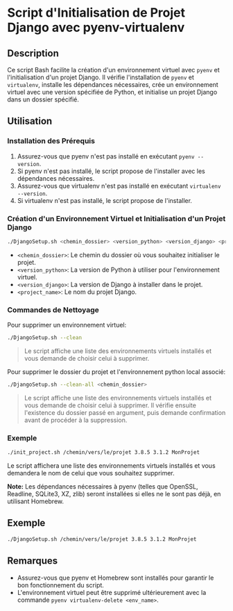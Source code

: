 # Script d'Initialisation de Projet Django avec pyenv-virtualenv

## Description

Ce script Bash facilite la création d'un environnement virtuel avec `pyenv` et l'initialisation d'un projet Django. Il vérifie l'installation de `pyenv` et `virtualenv`, installe les dépendances nécessaires, crée un environnement virtuel avec une version spécifiée de Python, et initialise un projet Django dans un dossier spécifié.

## Utilisation

### Installation des Prérequis
1. Assurez-vous que pyenv n'est pas installé en exécutant `pyenv --version`.
2. Si pyenv n'est pas installé, le script propose de l'installer avec les dépendances nécessaires.
3. Assurez-vous que virtualenv n'est pas installé en exécutant `virtualenv --version`.
4. Si virtualenv n'est pas installé, le script propose de l'installer.

### Création d'un Environnement Virtuel et Initialisation d'un Projet Django

```bash
./DjangoSetup.sh <chemin_dossier> <version_python> <version_django> <project_name>
```
- `<chemin_dossier>`: Le chemin du dossier où vous souhaitez initialiser le projet.
- `<version_python>`: La version de Python à utiliser pour l'environnement virtuel.
- `<version_django>`: La version de Django à installer dans le projet.
- `<project_name>`: Le nom du projet Django.

### Commandes de Nettoyage

Pour supprimer un environnement virtuel:

```bash
./DjangoSetup.sh --clean
```

> Le script affiche une liste des environnements virtuels installés et vous demande de choisir celui à supprimer.

Pour supprimer le dossier du projet et l'environnement python local associé:

```bash
./DjangoSetup.sh --clean-all <chemin_dossier>
```

> Le script affiche une liste des environnements virtuels installés et vous demande de choisir celui à supprimer. Il vérifie ensuite l'existence du dossier passé en argument, puis demande confirmation avant de procéder à la suppression.

### Exemple

```bash
./init_project.sh /chemin/vers/le/projet 3.8.5 3.1.2 MonProjet
```

Le script affichera une liste des environnements virtuels installés et vous demandera le nom de celui que vous souhaitez supprimer.

**Note:** Les dépendances nécessaires à pyenv (telles que OpenSSL, Readline, SQLite3, XZ, zlib) seront installées si elles ne le sont pas déjà, en utilisant Homebrew.

## Exemple


```bash
./DjangoSetup.sh /chemin/vers/le/projet 3.8.5 3.1.2 MonProjet
```

## Remarques

- Assurez-vous que pyenv et Homebrew sont installés pour garantir le bon fonctionnement du script.
- L'environnement virtuel peut être supprimé ultérieurement avec la commande `pyenv virtualenv-delete <env_name>`.
